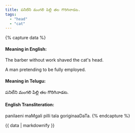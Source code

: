 ```yaml
---
title: పనిలేని మంగలి పిల్లి తల గొరిగినాడట.
tags:
  - "head"
  - "cat"
---
```


{% capture data %}
#### Meaning in English:
The barber without work shaved the cat's head.

A man pretending to be fully employed.

#### Meaning in Telugu:
పనిలేని మంగలి పిల్లి తల గొరిగినాడట.

#### English Transliteration:
panilaeni maMgali pilli tala goriginaaDaTa.
{% endcapture %}

{{ data | markdownify }}

